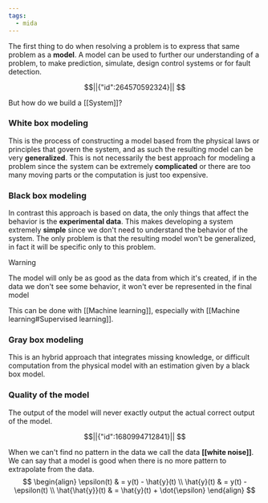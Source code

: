 ```yaml
---
tags:
  - mida
---
```

The first thing to do when resolving a problem is to express that same problem as a **model**. A model can be used to further our understanding of a problem, to make prediction, simulate, design control systems or for fault detection. 
```math
||{"id":264570592324}||



```
But how do we build a [[System]]? 
### White box modeling

This is the process of constructing a model based from the physical laws or principles that govern the system, and as such the resulting model can be very **generalized**. This is not necessarily the best approach for modeling a problem since the system can be extremely **complicated** or there are too many moving parts or the computation is just too expensive.
### Black box modeling

In contrast this approach is based on data, the only things that affect the behavior is the **experimental data**. This makes developing a system extremely **simple** since we don't need to understand the behavior of the system. The only problem is that the resulting model won't be generalized, in fact it will be specific only to this problem.

>[!warning]
>The model will only be as good as the data from which it's created, if in the data we don't see some behavior, it won't ever be represented in the final model

This can be done with [[Machine learning]], especially with [[Machine learning#Supervised learning]].
### Gray box modeling

This is an hybrid approach that integrates missing knowledge, or difficult computation from the physical model with an estimation given by a black box model.
### Quality of the model

The output of the model will never exactly output the actual correct output of the model.
```math
||{"id":1680994712841}||


```
When we can't find no pattern in the data we call the data **[[white noise]]**. We can say that a model is good when there is no more pattern to extrapolate from the data. 
$$
\begin{align}
\epsilon(t)  & = y(t) - \hat{y}(t) \\
\hat{y}(t)  & = y(t) - \epsilon(t) \\
\hat{\hat{y}}(t)  & = \hat{y}(t) + \dot{\epsilon}
\end{align}
$$
